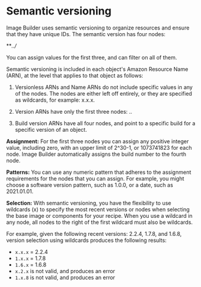# Semantic versioning<a name="ibhow-semantic-versioning"></a>

Image Builder uses semantic versioning to organize resources and ensure that they have unique IDs\. The semantic version has four nodes:

**<major>*\.*<minor>*\.*<patch>*/<build>*

You can assign values for the first three, and can filter on all of them\.

Semantic versioning is included in each object's Amazon Resource Name \(ARN\), at the level that applies to that object as follows:

1. Versionless ARNs and Name ARNs do not include specific values in any of the nodes\. The nodes are either left off entirely, or they are specified as wildcards, for example: x\.x\.x\.

1. Version ARNs have only the first three nodes: <major>\.<minor>\.<patch>

1. Build version ARNs have all four nodes, and point to a specific build for a specific version of an object\.

**Assignment:** For the first three nodes you can assign any positive integer value, including zero, with an upper limit of 2^30\-1, or 1073741823 for each node\. Image Builder automatically assigns the build number to the fourth node\.

**Patterns:** You can use any numeric pattern that adheres to the assignment requirements for the nodes that you can assign\. For example, you might choose a software version pattern, such as 1\.0\.0, or a date, such as 2021\.01\.01\.

**Selection:** With semantic versioning, you have the flexibility to use wildcards \(x\) to specify the most recent versions or nodes when selecting the base image or components for your recipe\. When you use a wildcard in any node, all nodes to the right of the first wildcard must also be wildcards\.

For example, given the following recent versions: 2\.2\.4, 1\.7\.8, and 1\.6\.8, version selection using wildcards produces the following results:
+ `x.x.x` = 2\.2\.4
+ `1.x.x` = 1\.7\.8
+ `1.6.x` = 1\.6\.8
+ `x.2.x` is not valid, and produces an error
+ `1.x.8` is not valid, and produces an error